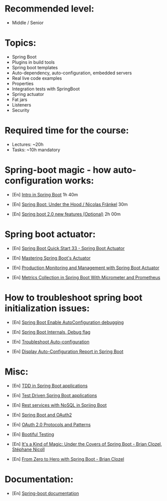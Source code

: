 **Recommended level:** 
=======================
- Middle / Senior

**Topics:**
=======================
- Spring Boot
- Plugins in build tools
- Spring boot templates
- Auto-dependency, auto-configuration, embedded servers
- Real live code examples
- Properties
- Integration tests with SpringBoot
- Spring actuator
- Fat jars
- Listeners
- Security

**Required time for the course:** 
=======================
- Lectures: ~20h
- Tasks: ~10h mandatory

**Spring-boot magic - how auto-configuration works:**
=======================

- [En] [Intro in Spring Boot](https://learn.epam.com/detailsPage?id=d806f913-4cdd-4a54-9eea-ce53096f7e0a) 1h 40m

- [En] [Spring Boot: Under the Hood / Nicolas Fränkel](https://www.youtube.com/watch?v=zSJFx0iyrq4) 30m

- [En] [Spring boot 2.0 new features (Optional)](https://www.linkedin.com/learning/spring-5-0-and-spring-boot-2-0-new-features/next-steps) 2h 00m

**Spring boot actuator:**
=======================

- [En] [Spring Boot Quick Start 33 - Spring Boot Actuator](https://www.youtube.com/watch?v=ojc_Jy_0EgI)

- [En] [Mastering Spring Boot's Actuator](https://www.youtube.com/watch?v=otcYECeFS6Y)

- [En] [Production Monitoring and Management with Spring Boot Actuator](https://www.youtube.com/watch?v=7L5rBQUMiPI)

- [En] [Metrics Collection in Spring Boot With Micrometer and Prometheus](https://www.codeprimers.com/metrics-collection-in-spring-boot-with-micrometer-and-prometheus/)


**How to troubleshoot spring boot initialization issues:**
=======================
- [En] [Spring Boot Enable AutoConfiguration debugging](https://www.youtube.com/watch?v=iBr-OpVdbz4)

- [En] [Spring Boot Internals, Debug flag](https://www.youtube.com/watch?v=NOYvjCeidcI)

- [En] [Troubleshoot Auto-configuration](https://docs.spring.io/spring-boot/docs/current-SNAPSHOT/reference/htmlsingle/#howto-troubleshoot-auto-configuration)

- [En] [Display Auto-Configuration Report in Spring Boot](https://www.baeldung.com/spring-boot-auto-configuration-report)


**Misc:**
=======================

- [En] [TDD in Spring Boot applications ](https://www.youtube.com/watch?v=s9vt6UJiHg4)

- [En] [Test Driven Spring Boot applications](https://www.youtube.com/watch?v=E87XhgYBM-Y)

- [En] [Rest services with NoSQL in Spriing Boot](https://learn.epam.com/detailsPage?id=4e0a5e98-9b9e-46a1-97be-1a4d2186ca33)

- [En] [Spring Boot and OAuth2](https://spring.io/guides/tutorials/spring-boot-oauth2/)

- [En] [OAuth 2.0 Protocols and Patterns](https://github.com/jgrandja/oauth2-protocol-patterns)

- [En] [Bootiful Testing](https://www.youtube.com/watch?v=1W5_tOiwEAc)

- [En] [It's a Kind of Magic: Under the Covers of Spring Boot - Brian Clozel, Stéphane Nicoll](https://www.youtube.com/watch?v=jDchAEHIht0) 

- [En] [From Zero to Hero with Spring Boot - Brian Clozel](https://www.youtube.com/watch?v=aA4tfBGY6jY) 

**Documentation:**
=======================
- [En] [Spring-boot documentation](https://docs.spring.io/spring-boot/docs/current/reference/html/) 
